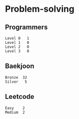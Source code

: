 # Problem-solving 

## Programmers
```
Level 0	  1
Level 1   0
Level 2   0
Level 3   0
```


## Baekjoon
```
Bronze	32
Silver   5
```

## Leetcode
```
Easy    2
Medium  2
```
